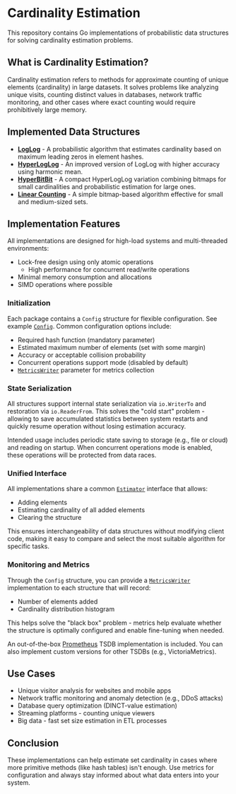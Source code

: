 # Cardinality Estimation

This repository contains Go implementations of probabilistic data structures for solving cardinality estimation problems.

## What is Cardinality Estimation?

Cardinality estimation refers to methods for approximate counting of unique elements (cardinality) in large datasets.
It solves problems like analyzing unique visits, counting distinct values in databases, network traffic monitoring,
and other cases where exact counting would require prohibitively large memory.

## Implemented Data Structures

* [**LogLog**](loglog) - A probabilistic algorithm that estimates cardinality based on maximum leading zeros in element
  hashes.
* [**HyperLogLog**](hyperloglog) - An improved version of LogLog with higher accuracy using harmonic mean.
* [**HyperBitBit**](hyperbitbit) - A compact HyperLogLog variation combining bitmaps for small cardinalities and
  probabilistic estimation for large ones.
* [**Linear Counting**](linear_counting) - A simple bitmap-based algorithm effective for small and medium-sized sets.

## Implementation Features

All implementations are designed for high-load systems and multi-threaded environments:

* Lock-free design using only atomic operations
    * High performance for concurrent read/write operations
* Minimal memory consumption and allocations
* SIMD operations where possible

### Initialization

Each package contains a `Config` structure for flexible configuration. See example [`Config`](hyperloglog/config.go).
Common configuration options include:

* Required hash function (mandatory parameter)
* Estimated maximum number of elements (set with some margin)
* Accuracy or acceptable collision probability
* Concurrent operations support mode (disabled by default)
* [`MetricsWriter`](metrics.go) parameter for metrics collection

### State Serialization

All structures support internal state serialization via `io.WriterTo` and restoration via `io.ReaderFrom`.
This solves the "cold start" problem - allowing to save accumulated statistics between system restarts and quickly resume
operation without losing estimation accuracy.

Intended usage includes periodic state saving to storage (e.g., file or cloud) and reading on startup.
When concurrent operations mode is enabled, these operations will be protected from data races.

### Unified Interface

All implementations share a common [`Estimator`](interface.go) interface that allows:

- Adding elements
- Estimating cardinality of all added elements
- Clearing the structure

This ensures interchangeability of data structures without modifying client code, making it easy to compare and select
the most suitable algorithm for specific tasks.

### Monitoring and Metrics

Through the `Config` structure, you can provide a [`MetricsWriter`](metrics.go) implementation to each structure that
will record:

- Number of elements added
- Cardinality distribution histogram

This helps solve the "black box" problem - metrics help evaluate whether the structure is optimally configured and
enable fine-tuning when needed.

An out-of-the-box [Prometheus](../metrics/prometheus/cardinality.go) TSDB implementation is included.
You can also implement custom versions for other TSDBs (e.g., VictoriaMetrics).

## Use Cases

* Unique visitor analysis for websites and mobile apps
* Network traffic monitoring and anomaly detection (e.g., DDoS attacks)
* Database query optimization (DINCT-value estimation)
* Streaming platforms - counting unique viewers
* Big data - fast set size estimation in ETL processes

## Conclusion

These implementations can help estimate set cardinality in cases where more primitive methods (like hash tables) isn't enough.
Use metrics for configuration and always stay informed about what data enters into your system.
